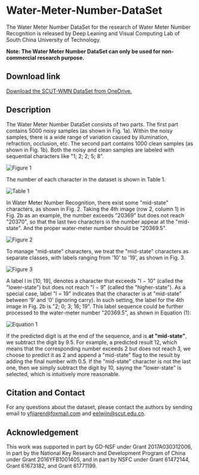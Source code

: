# Water-Meter-Number-DataSet

The Water Meter Number DataSet for the research of Water Meter Number Recognition is released by Deep Leaning and Visual Computing Lab of South China University of Technology.

**Note: The Water Meter Number DataSet can only be used for non-commercial research purpose.**

## Download link
[Download the SCUT-WMN DataSet from OneDrive.](https://1drv.ms/u/s!AlPCATpK8Ix6aj4hfc7lxoJp1hs)

## Description
The Water Meter Number DataSet consists of two parts. The first part contains 5000 noisy samples (as shown in Fig. 1a). Within the noisy samples, there is a wide range of variation caused by illumination, refraction, occlusion, etc. The second part contains 1000 clean samples (as shown in Fig. 1b). Both the noisy and clean samples are labeled with sequential characters like "1; 2; 2; 5; 8".

![Figure 1](https://github.com/jiarenyf/Water-Meter-Number-DataSet/raw/master/imgs/fig1.png)

The number of each character in the dataset is shown in Table 1.

![Table 1](https://github.com/jiarenyf/Water-Meter-Number-DataSet/raw/master/imgs/table1.png)

In Water Meter Number Recognition, there exist some "mid-state" characters, as shown in Fig. 2. Taking the 4th image (row 2, column 1) in Fig. 2b as an example, the number exceeds "20369" but does not reach "20370", so that the last two characters in the number appear at the "mid-state". And the proper water-meter number should be "20369.5".

![Figure 2](https://github.com/jiarenyf/Water-Meter-Number-DataSet/raw/master/imgs/fig2.png)

To manage "mid-state" characters, we treat the "mid-state" characters as separate classes, with labels ranging from '10' to '19', as shown in Fig. 3.

![Figure 3](https://github.com/jiarenyf/Water-Meter-Number-DataSet/raw/master/imgs/fig3.png)

A label l in [10, 19], denotes a character that exceeds "l − 10" (called the "lower-state") but does not reach "l − 9" (called the "higher-state"). As a special case, label "l = 19" indicates that the character is at "mid-state" between ‘9’ and ‘0’ (ignoring carry). In such setting, the label for the 4th image in Fig. 2b is "2; 0; 3; 16; 19". This label sequence could be further processed to the water-meter number "20369.5", as shown in Equation (1):

![Equation 1](https://github.com/jiarenyf/Water-Meter-Number-DataSet/raw/master/imgs/equation1.png)

If the predicted digit is at the end of the sequence, and is **at "mid-state"**, we subtract the digit by 9.5. For example, a predicted result 12, which means that the corresponding number exceeds 2 but does not reach 3, we choose to predict it as 2 and append a "mid-state" flag to the result by adding the final number with 0.5. If the "mid-state" character is not the last one, then we simply subtract the digit by 10, saying the "lower-state" is selected, which is intuitively more reasonable.

## Citation and Contact
For any questions about the dataset, please contact the authors by sending email to yfjiaren@foxmail.com and eelwjin@scut.edu.cn.

## Acknowledgement
This work was supported in part by GD-NSF under Grant 2017A030312006, in part by the National Key Research and Development Program of China under Grant 2016YFB1001405, and in part by NSFC under Grant 61472144, Grant 61673182, and Grant 61771199.


